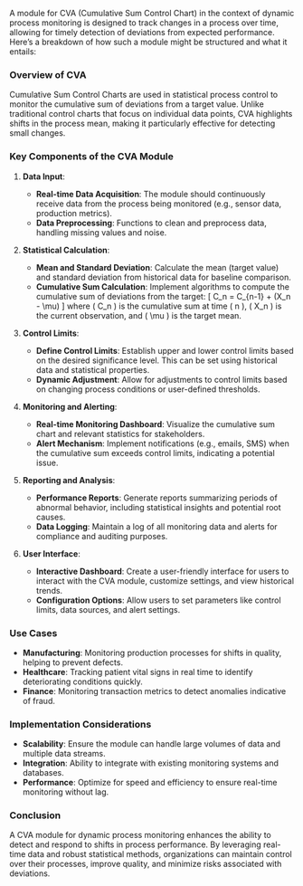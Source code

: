 A module for CVA (Cumulative Sum Control Chart) in the context of dynamic process monitoring is designed to track changes in a process over time, allowing for timely detection of deviations from expected performance. Here’s a breakdown of how such a module might be structured and what it entails:

### Overview of CVA

Cumulative Sum Control Charts are used in statistical process control to monitor the cumulative sum of deviations from a target value. Unlike traditional control charts that focus on individual data points, CVA highlights shifts in the process mean, making it particularly effective for detecting small changes.

### Key Components of the CVA Module

1. **Data Input**:
   - **Real-time Data Acquisition**: The module should continuously receive data from the process being monitored (e.g., sensor data, production metrics).
   - **Data Preprocessing**: Functions to clean and preprocess data, handling missing values and noise.

2. **Statistical Calculation**:
   - **Mean and Standard Deviation**: Calculate the mean (target value) and standard deviation from historical data for baseline comparison.
   - **Cumulative Sum Calculation**: Implement algorithms to compute the cumulative sum of deviations from the target:
     \[
     C_n = C_{n-1} + (X_n - \mu)
     \]
     where \( C_n \) is the cumulative sum at time \( n \), \( X_n \) is the current observation, and \( \mu \) is the target mean.

3. **Control Limits**:
   - **Define Control Limits**: Establish upper and lower control limits based on the desired significance level. This can be set using historical data and statistical properties.
   - **Dynamic Adjustment**: Allow for adjustments to control limits based on changing process conditions or user-defined thresholds.

4. **Monitoring and Alerting**:
   - **Real-time Monitoring Dashboard**: Visualize the cumulative sum chart and relevant statistics for stakeholders.
   - **Alert Mechanism**: Implement notifications (e.g., emails, SMS) when the cumulative sum exceeds control limits, indicating a potential issue.

5. **Reporting and Analysis**:
   - **Performance Reports**: Generate reports summarizing periods of abnormal behavior, including statistical insights and potential root causes.
   - **Data Logging**: Maintain a log of all monitoring data and alerts for compliance and auditing purposes.

6. **User Interface**:
   - **Interactive Dashboard**: Create a user-friendly interface for users to interact with the CVA module, customize settings, and view historical trends.
   - **Configuration Options**: Allow users to set parameters like control limits, data sources, and alert settings.

### Use Cases

- **Manufacturing**: Monitoring production processes for shifts in quality, helping to prevent defects.
- **Healthcare**: Tracking patient vital signs in real time to identify deteriorating conditions quickly.
- **Finance**: Monitoring transaction metrics to detect anomalies indicative of fraud.

### Implementation Considerations

- **Scalability**: Ensure the module can handle large volumes of data and multiple data streams.
- **Integration**: Ability to integrate with existing monitoring systems and databases.
- **Performance**: Optimize for speed and efficiency to ensure real-time monitoring without lag.

### Conclusion

A CVA module for dynamic process monitoring enhances the ability to detect and respond to shifts in process performance. By leveraging real-time data and robust statistical methods, organizations can maintain control over their processes, improve quality, and minimize risks associated with deviations.
